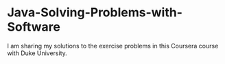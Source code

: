 # Java-Solving-Problems-with-Software

I am sharing my solutions to the exercise problems in this Coursera course with Duke University.

